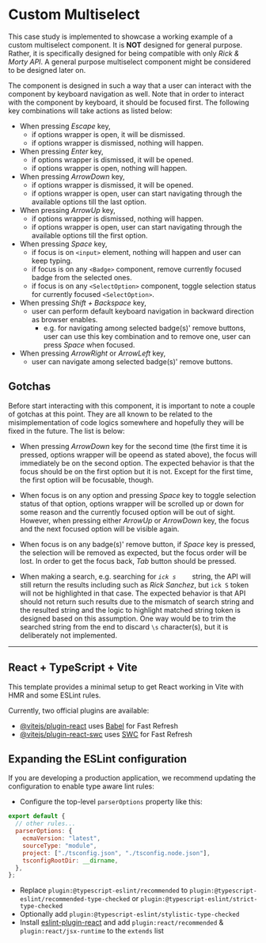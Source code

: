 # Custom Multiselect

This case study is implemented to showcase a working example of a custom multiselect component. It is **NOT** designed for general purpose. Rather, it is specifically designed for being compatible with only _Rick & Morty API_. A general purpose multiselect component might be considered to be designed later on.

The component is designed in such a way that a user can interact with the component by keyboard navigation as well. Note that in order to interact with the component by keyboard, it should be focused first. The following key combinations will take actions as listed below:

- When pressing _Escape_ key,
  - if options wrapper is open, it will be dismissed.
  - if options wrapper is dismissed, nothing will happen.
- When pressing _Enter_ key,
  - if options wrapper is dismissed, it will be opened.
  - if options wrapper is open, nothing will happen.
- When pressing _ArrowDown_ key,
  - if options wrapper is dismissed, it will be opened.
  - if options wrapper is open, user can start navigating through the available options till the last option.
- When pressing _ArrowUp_ key,
  - if options wrapper is dismissed, nothing will happen.
  - if options wrapper is open, user can start navigating through the available options till the first option.
- When pressing _Space_ key,
  - if focus is on `<input>` element, nothing will happen and user can keep typing.
  - if focus is on any `<Badge>` component, remove currently focused badge from the selected ones.
  - if focus is on any `<SelectOption>` component, toggle selection status for currently focused `<SelectOption>`.
- When pressing _Shift + Backspace_ key,
  - user can perform default keyboard navigation in backward direction as browser enables.
    - e.g. for navigating among selected badge(s)' remove buttons, user can use this key combination and to remove one, user can press _Space_ when focused.
- When pressing _ArrowRight_ or _ArrowLeft_ key,
  - user can navigate among selected badge(s)' remove buttons.

## Gotchas

Before start interacting with this component, it is important to note a couple of gotchas at this point. They are all known to be related to the misimplementation of code logics somewhere and hopefully they will be fixed in the future. The list is below:

- When pressing _ArrowDown_ key for the second time (the first time it is pressed, options wrapper will be opeend as stated above), the focus will immediately be on the second option. The expected behavior is that the focus should be on the first option but it is not. Except for the first time, the first option will be focusable, though.

- When focus is on any option and pressing _Space_ key to toggle selection status of that option, options wrapper will be scrolled up or down for some reason and the currently focused option will be out of sight. However, when pressing either _ArrowUp_ or _ArrowDown_ key, the focus and the next focused option will be visible again.

- When focus is on any badge(s)' remove button, if _Space_ key is pressed, the selection will be removed as expected, but the focus order will be lost. In order to get the focus back, _Tab_ button should be pressed.

- When making a search, e.g. searching for _`ick s    `_ string, the API will still return the results including such as _Rick Sanchez_, but `ick S` token will not be highlighted in that case. The expected behavior is that API should not return such results due to the mismatch of search string and the resulted string and the logic to highlight matched string token is designed based on this assumption. One way would be to trim the searched string from the end to discard `\s` character(s), but it is deliberately not implemented.

---

## React + TypeScript + Vite

This template provides a minimal setup to get React working in Vite with HMR and some ESLint rules.

Currently, two official plugins are available:

- [@vitejs/plugin-react](https://github.com/vitejs/vite-plugin-react/blob/main/packages/plugin-react/README.md) uses [Babel](https://babeljs.io/) for Fast Refresh
- [@vitejs/plugin-react-swc](https://github.com/vitejs/vite-plugin-react-swc) uses [SWC](https://swc.rs/) for Fast Refresh

## Expanding the ESLint configuration

If you are developing a production application, we recommend updating the configuration to enable type aware lint rules:

- Configure the top-level `parserOptions` property like this:

```js
export default {
  // other rules...
  parserOptions: {
    ecmaVersion: "latest",
    sourceType: "module",
    project: ["./tsconfig.json", "./tsconfig.node.json"],
    tsconfigRootDir: __dirname,
  },
};
```

- Replace `plugin:@typescript-eslint/recommended` to `plugin:@typescript-eslint/recommended-type-checked` or `plugin:@typescript-eslint/strict-type-checked`
- Optionally add `plugin:@typescript-eslint/stylistic-type-checked`
- Install [eslint-plugin-react](https://github.com/jsx-eslint/eslint-plugin-react) and add `plugin:react/recommended` & `plugin:react/jsx-runtime` to the `extends` list
